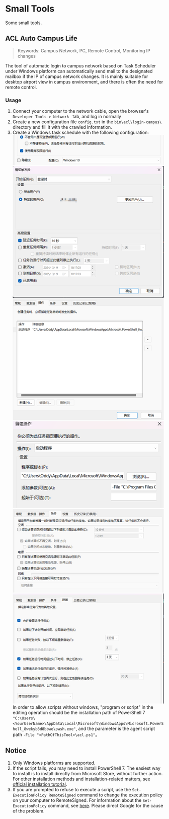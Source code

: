 # Small Tools

Some small tools.

## ACL Auto Campus Life

> Keywords: Campus Network, PC, Remote Control, Monitoring IP changes

The tool of automatic login to campus network based on Task Scheduler under Windows platform can automatically send mail to the designated mailbox if the IP of campus network changes.
It is mainly suitable for desktop airport view in campus environment, and there is often the need for remote control.

### Usage

1. Connect your computer to the network cable, open the browser's `Developer Tools-> Network ` tab, and log in normally
2. Create a new configuration file `config.txt` in the `bin\acl\login-campus\` directory and fill it with the crawled information.
3. Create a Windows task schedule with the following configuration:
   ![](docs/1.png)
   ![](docs/2.png)
   ![](docs/3.png)
   ![](docs/4.png)
   ![](docs/5.png)
   ![](docs/6.png)
   In order to allow scripts without windows, "program or script" in the editing operation should be the installation path of PowerShell 7 `"C:\Users\<YourUserName>\AppData\Local\Microsoft\WindowsApps\Microsoft.PowerShell_8wekyb3d8bbwe\pwsh.exe"`, and the parameter is the agent script path `-File "<PathOfThisTool>\acl.ps1"`。


## Notice

1. Only Windows platforms are supported.
2. If the script fails, you may need to install PowerShell 7. The easiest way to install is to install directly from Microsoft Store, without further action. For other installation methods and installation-related matters, see [official installation tutorial](https://learn.microsoft.com/zh-cn/powershell/scripting/install/installing-powershell-on-windows?view=powershell-7.3).
3. If you are prompted to refuse to execute a script, use the `Set-ExecutionPolicy RemoteSigned` command to change the execution policy on your computer to RemoteSigned. For information about the `Set-ExecutionPolicy` command, see [here](https://learn.microsoft.com/zh-cn/powershell/module/microsoft.powershell.security/set-executionpolicy?view=powershell-7.3). Please direct Google for the cause of the problem.
